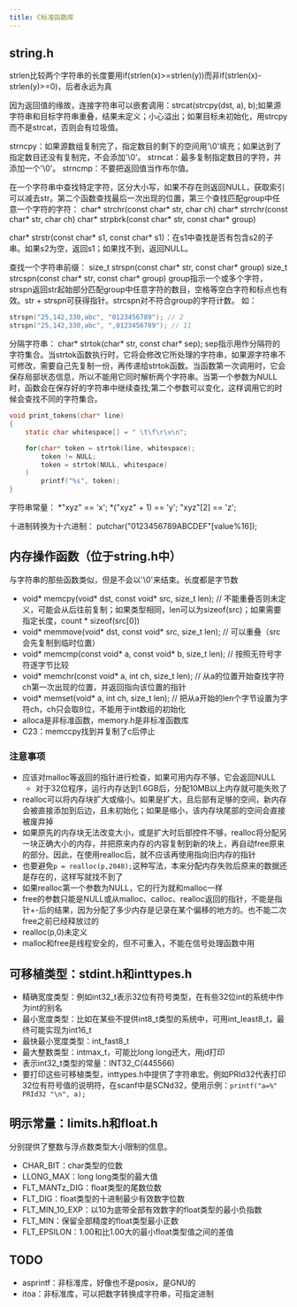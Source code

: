 ```yaml
---
title: C标准函数库
---
```


string.h
--------

strlen比较两个字符串的长度要用if(strlen(x)>=strlen(y))而非if(strlen(x)-strlen(y)>=0)，后者永远为真

因为返回值的缘故，连接字符串可以嵌套调用：strcat(strcpy(dst, a), b);如果源字符串和目标字符串重叠，结果未定义；小心溢出；如果目标未初始化，用strcpy而不是strcat，否则会有垃圾值。

strncpy：如果源数组复制完了，指定数目的剩下的空间用'\0'填充；如果达到了指定数目还没有复制完，不会添加'\0'。
strncat：最多复制指定数目的字符，并添加一个'\0'。
strncmp：不要把返回值当作布尔值。

在一个字符串中查找特定字符，区分大小写，如果不存在则返回NULL，获取索引可以减去str。第二个函数查找最后一次出现的位置，第三个查找匹配group中任意一个字符的字符：
char* strchr(const char* str, char ch)
char* strrchr(const char* str, char ch)
char* strpbrk(const char* str, const char* group)

char* strstr(const char* s1, const char* s1)：在s1中查找是否有包含s2的子串。如果s2为空，返回s1；如果找不到，返回NULL。

查找一个字符串前缀：
size_t strspn(const char* str, const char* group)
size_t strcspn(const char* str, const char* group)
group指示一个或多个字符，strspn返回str起始部分匹配group中任意字符的数目，空格等空白字符和标点也有效。str + strspn可获得指针。strcspn对不符合group的字符计数。
如：

```c
strspn("25,142,330,abc", "0123456789"); // 2
strspn("25,142,330,abc", ",0123456789"); // 11
```

分隔字符串：
char* strtok(char* str, const char* sep);
sep指示用作分隔符的字符集合。当strtok函数执行时，它将会修改它所处理的字符串，如果源字符串不可修改，需要自己先复制一份，再传递给strtok函数。当函数第一次调用时，它会保存局部状态信息，所以不能用它同时解析两个字符串。当第一个参数为NULL时，函数会在保存好的字符串中继续查找;第二个参数可以变化，这样调用它的时候会查找不同的字符集合。

```c
void print_tokens(char* line)
{
    static char whitespace[] = " \t\f\r\v\n";

    for(char* token = strtok(line, whitespace);
        token != NULL;
        token = strtok(NULL, whitespace)
    )
        printf("%s", token);
}
```

字符串常量：
*"xyz" == 'x';
*("xyz" + 1) == 'y';
"xyz"[2] == 'z';

十进制转换为十六进制：
putchar("0123456789ABCDEF"[value%16]);

内存操作函数（位于string.h中）
------------------------------

与字符串的那些函数类似，但是不会以'\0'来结束。长度都是字节数

* void* memcpy(void* dst, const void* src, size_t len); // 不能重叠否则未定义，可能会从后往前复制；如果类型相同，len可以为sizeof(src)；如果需要指定长度，count * sizeof(src[0])
* void* memmove(void* dst, const void* src, size_t len); // 可以重叠（src会先复制到临时位置）
* void* memcmp(const void* a, const void* b, size_t len); // 按照无符号字符逐字节比较
* void* memchr(const void* a, int ch, size_t len); // 从a的位置开始查找字符ch第一次出现的位置，并返回指向该位置的指针
* void* memset(void* a, int ch, size_t len); // 把从a开始的len个字节设置为字符ch，ch只会取8位，不能用于int数组的初始化
* alloca是非标准函数，memory.h是非标准函数库
* C23：memccpy找到并复制了c后停止

### 注意事项

* 应该对malloc等返回的指针进行检查，如果可用内存不够，它会返回NULL
  * 对于32位程序，运行内存达到1.6GB后，分配10MB以上内存就可能失败了
* realloc可以将内存块扩大或缩小。如果是扩大，且后部有足够的空间，新内存会被直接添加到后边，且未初始化；如果是缩小，该内存块尾部的空间会直接被废弃掉
* 如果原先的内存块无法改变大小，或是扩大时后部控件不够，realloc将分配另一块正确大小的内存，并把原来内存的内容复制到新的块上，再自动free原来的部分。因此，在使用realloc后，就不应该再使用指向旧内存的指针
* 也要避免`p = realloc(p,2048);`这种写法，本来分配内存失败后原来的数据还是存在的，这样写就找不到了
* 如果realloc第一个参数为NULL，它的行为就和malloc一样
* free的参数只能是NULL或从malloc、calloc、realloc返回的指针，不能是指针+-后的结果，因为分配了多少内存是记录在某个偏移的地方的。也不能二次free之前已经释放过的
* realloc(p,0)未定义
* malloc和free是线程安全的，但不可重入，不能在信号处理函数中用

## 可移植类型：stdint.h和inttypes.h

* 精确宽度类型：例如int32_t表示32位有符号类型，在有些32位int的系统中作为int的别名
* 最小宽度类型：比如在某些不提供int8_t类型的系统中，可用int_least8_t，最终可能实现为int16_t
* 最快最小宽度类型：int_fast8_t
* 最大整数类型：intmax_t，可能比long long还大，用jd打印
* 表示int32_t类型的常量：INT32_C(445566)
* 要打印这些可移植类型，inttypes.h中提供了字符串宏。例如PRId32代表打印32位有符号值的说明符，在scanf中是SCNd32，使用示例：`printf("a=%" PRId32 "\n", a);`

明示常量：limits.h和float.h
---------------------------

分别提供了整数与浮点数类型大小限制的信息。

* CHAR_BIT：char类型的位数
* LLONG_MAX：long long类型的最大值
* FLT_MANTz_DIG：float类型的尾数位数
* FLT_DIG：float类型的十进制最少有效数字位数
* FLT_MIN_10_EXP：以10为底带全部有效数字的float类型的最小负指数
* FLT_MIN：保留全部精度的float类型最小正数
* FLT_EPSILON：1.00和比1.00大的最小float类型值之间的差值

## TODO

* asprintf：非标准库，好像也不是posix，是GNU的
* itoa：非标准库，可以把数字转换成字符串，可指定进制
